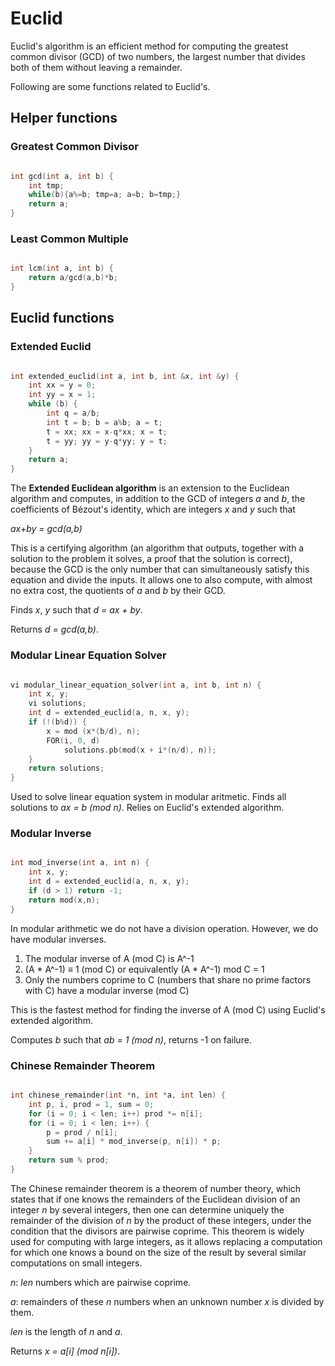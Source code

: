 # Euclid

Euclid's algorithm is an efficient method for computing the greatest common divisor (GCD) of two numbers, the largest number that divides both of them without leaving a remainder.

Following are some functions related to Euclid's.

## Helper functions

### Greatest Common Divisor

```cpp

int gcd(int a, int b) {
	int tmp;
	while(b){a%=b; tmp=a; a=b; b=tmp;}
	return a;
}
```

### Least Common Multiple

```cpp

int lcm(int a, int b) {
	return a/gcd(a,b)*b;
}
```

## Euclid functions

### Extended Euclid

```cpp

int extended_euclid(int a, int b, int &x, int &y) {  
	int xx = y = 0;
	int yy = x = 1;
	while (b) {
		int q = a/b;
		int t = b; b = a%b; a = t;
		t = xx; xx = x-q*xx; x = t;
		t = yy; yy = y-q*yy; y = t;
	}
	return a;
}

```
The **Extended Euclidean algorithm** is an extension to the Euclidean algorithm and computes, in addition to the GCD of integers _a_ and _b_, the coefficients of Bézout's identity, which are integers _x_ and _y_ such that

_ax+by = gcd(a,b)_

This is a certifying algorithm (an algorithm that outputs, together with a solution to the problem it solves, a proof that the solution is correct), because the GCD is the only number that can simultaneously satisfy this equation and divide the inputs. It allows one to also compute, with almost no extra cost, the quotients of _a_ and _b_ by their GCD.

Finds _x_, _y_ such that _d = ax + by_.

Returns _d = gcd(a,b)_.

### Modular Linear Equation Solver

```cpp

vi modular_linear_equation_solver(int a, int b, int n) {
	int x, y;
	vi solutions;
	int d = extended_euclid(a, n, x, y);
	if (!(b%d)) {
		x = mod (x*(b/d), n);
		FOR(i, 0, d)
			solutions.pb(mod(x + i*(n/d), n));
	}
	return solutions;
}

```
Used to solve linear equation system in modular aritmetic. Finds all solutions to _ax = b (mod n)_. Relies on Euclid's extended algorithm.

### Modular Inverse

```cpp

int mod_inverse(int a, int n) {
	int x, y;
	int d = extended_euclid(a, n, x, y);
	if (d > 1) return -1;
	return mod(x,n);
}

```
In modular arithmetic we do not have a division operation. However, we do have modular inverses.

1) The modular inverse of A (mod C) is A^-1
2) (A * A^-1) ≡ 1 (mod C) or equivalently (A * A^-1) mod C = 1
3) Only the numbers coprime to C (numbers that share no prime factors with C) have a modular inverse (mod C)

This is the fastest method for finding the inverse of A (mod C) using Euclid's extended algorithm.

Computes _b_ such that _ab = 1 (mod n)_, returns -1 on failure.

### Chinese Remainder Theorem

```cpp

int chinese_remainder(int *n, int *a, int len) {
	int p, i, prod = 1, sum = 0;
	for (i = 0; i < len; i++) prod *= n[i];
	for (i = 0; i < len; i++) {
		p = prod / n[i];
		sum += a[i] * mod_inverse(p, n[i]) * p;
	}
	return sum % prod;
}

```
The Chinese remainder theorem is a theorem of number theory, which states that if one knows the remainders of the Euclidean division of an integer _n_ by several integers, then one can determine uniquely the remainder of the division of _n_ by the product of these integers, under the condition that the divisors are pairwise coprime. This theorem is widely used for computing with large integers, as it allows replacing a computation for which one knows a bound on the size of the result by several similar computations on small integers.

_n_: _len_ numbers which are pairwise coprime.

_a_: remainders of these _n_ numbers when an unknown number _x_ is divided by them. 

_len_ is the length of _n_ and _a_.

Returns _x = a[i] (mod n[i])_.
